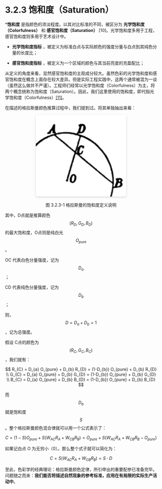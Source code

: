 
# 3.2.3 饱和度（Saturation）

***饱和度** 是指颜色的浓淡程度。以其对比标准的不同，被区分为 **光学饱和度（Colorfulness）** 和 **感官饱和度（Saturation）** [10]。光学饱和度多用于工程，感官饱和度则多用于艺术设计中。

- **光学饱和度指标** ，被定义为标准白点与实际颜色的强度分量与白点到其纯色分量的长度比；

- **感官饱和度指标** ，被定义为一个区域的颜色与其当前亮度的充盈配比；

从定义的角度来看，显然感官饱和度的主观成分较大。虽然色彩的光学饱和度和感官饱和度在概念上面存在较大差异。但是实际工程实践中，这两个通常被混为一谈（虽然这么做并不严谨）。工程师们经常以光学饱和度（Colorfulness）为主，将两个概念统称为饱和度（Saturation）。因此，我们这里使用的饱和度，即代指光学饱和度（Colorfulness）[\[11\]][ref]。

在描述的格拉斯曼颜色推算过程中，我们提到过。将其单独抽出来看：

<center>
<figure>
   <img style="border-radius: 0.3125em;
      box-shadow: 0 2px 4px 0 rgba(34,36,38,.12),0 2px 10px 0 rgba(34,36,38,.08);" 
      width = "300" height = "270"
      src="../../Pictures/Grassmann_Circle_partly.png" alt="">
   <figcaption>
      <p>图 3.2.3-1 格拉斯曼的饱和度定义说明</p>
   </figcaption>
</figure>
</center>


其中，D点就是推算颜色 $$(R_{D},G_{D},B_{D})$$ 的最大饱和度，O点则是纯白光 $$O_{pure}$$ 。

OC 代表白色分量强度，记为 $$D_{a}$$ ；

CD 代表纯色分量强度，记为 $$D_{b}$$ ；

则， $$D = D_{a} + D_{b} = 1$$ ，记为总强度。

假设 C点的颜色为 $$(R_{C},G_{C},B_{C})$$，我们就有：

$$
R_{C} = D_{a} O_{pure} + D_{b} R_{D} = (1-D_{b}) O_{pure} + D_{b} R_{D} \\
G_{C} = D_{a} O_{pure} + D_{b} G_{D} = (1-D_{b}) O_{pure} + D_{b} G_{D} \\
B_{C} = D_{a} O_{pure} + D_{b} B_{D} = (1-D_{b}) O_{pure} + D_{b} B_{D}
$$

而 $$D_{b}$$ 就是饱和度 $$S$$ 。整个格拉斯曼颜色混合律就可以用一个公式表示了：

$$
C = (1-S) O_{pure} + S (W_{AC}R_{A}+W_{CB}R_{B}) = O_{pure} + S (W_{AC}R_{A}+W_{CB}R_{B} - O_{pure})
$$

如果记白点 O 为无穷小（0）。那么整个式子就可以简化为：

$$
C =  S (W_{AC}R_{A}+W_{CB}R_{B}) = S \cdot D
$$

至此，色彩学的经典理论：格拉斯曼颜色定律，所引申出的重要配参已准备完毕。问题随之而来：**我们能否将描述自然现象的参考标准，应用在有局限的实际生产活动中**。


[ref]: References_3.md